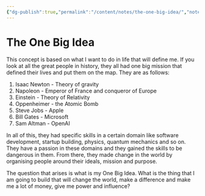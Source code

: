 ```yaml
---
{"dg-publish":true,"permalink":"/content/notes/the-one-big-idea/","noteIcon":"2"}
---
```


# The One Big Idea

This concept is based on what I want to do in life that will define me. If you look at all the great people in history, they all had one big mission that defined their lives and put them on the map. They are as follows:

1. Isaac Newton - Theory of gravity
2. Napoleon - Emperor of France and conqueror of Europe
3. Einstein - Theory of Relativity
4. Oppenheimer - the Atomic Bomb
5. Steve Jobs - Apple
6. Bill Gates - Microsoft
7. Sam Altman - OpenAI

In all of this, they had specific skills in a certain domain like software development, startup building, physics, quantum mechanics and so on. They have a passion in these domains and they gained the skills to be dangerous in them. From there, they made change in the world by organising people around their ideals, mission and purpose.

The question that arises is what is my One Big Idea. What is the thing that I am going to build that will change the world, make a difference and make me a lot of money, give me power and influence?

